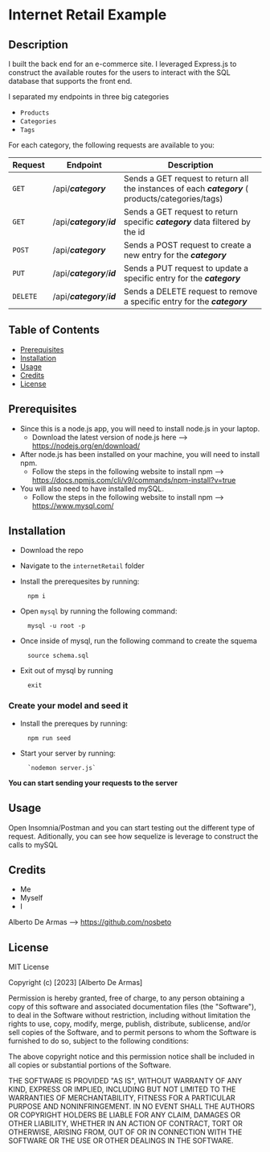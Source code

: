 # Internet Retail Example

## Description
I built the back end for an e-commerce site. I leveraged Express.js to construct the available routes for the users to interact with the SQL database that supports the front end.

I separated my endpoints in three big categories
* `Products`
* `Categories`
* `Tags`


For each category, the following requests are available to you:

| Request | Endpoint | Description | 
| ------------- | ------------- | ------------- |
| `GET` | /api/***category***  | Sends a GET request to return all the instances of each ***category*** ( products/categories/tags) |
| `GET` | /api/***category***/***id*** | Sends a GET request to return specific ***category*** data filtered by the id |
| `POST` | /api/***category*** | Sends a POST request to create a new entry for the ***category*** |
| `PUT` | /api/***category***/***id*** | Sends a PUT request to update a specific entry for the  ***category*** |
| `DELETE` | /api/***category***/***id*** | Sends a DELETE request to remove a specific entry for the ***category*** |


## Table of Contents
- [Prerequisites](#prerequisites)
- [Installation](#installation)
- [Usage](#usage)
- [Credits](#credits)
- [License](#license)

## Prerequisites
* Since this is a node.js app, you will need to install node.js in your laptop.  
    * Download the latest version of node.js here --> https://nodejs.org/en/download/  
* After node.js has been installed on your machine, you will need to install npm.  
    * Follow the steps in the following website to install npm --> https://docs.npmjs.com/cli/v9/commands/npm-install?v=true  
* You will also need to have installed mySQL. 
    * Follow the steps in the following website to install npm --> https://www.mysql.com/


## Installation
* Download the repo
* Navigate to the `internetRetail` folder
* Install the prerequesites by running:
        
        npm i 
* Open `mysql` by running the following command: 

        mysql -u root -p
* Once inside of mysql, run the following command to create the squema
        
        source schema.sql
* Exit out of mysql by running

        exit 

### Create your model and seed it
* Install the prereques by running:

        npm run seed
* Start your server by running:

        `nodemon server.js`


**You can start sending your requests to the server**

## Usage
Open Insomnia/Postman and you can start testing out the different type of request. Aditionally, you can see how sequelize is leverage to construct the calls to mySQL

## Credits
* Me
* Myself
* I

Alberto De Armas --> https://github.com/nosbeto


## License

MIT License

Copyright (c) [2023] [Alberto De Armas]

Permission is hereby granted, free of charge, to any person obtaining a copy
of this software and associated documentation files (the "Software"), to deal
in the Software without restriction, including without limitation the rights
to use, copy, modify, merge, publish, distribute, sublicense, and/or sell
copies of the Software, and to permit persons to whom the Software is
furnished to do so, subject to the following conditions:

The above copyright notice and this permission notice shall be included in all
copies or substantial portions of the Software.

THE SOFTWARE IS PROVIDED "AS IS", WITHOUT WARRANTY OF ANY KIND, EXPRESS OR
IMPLIED, INCLUDING BUT NOT LIMITED TO THE WARRANTIES OF MERCHANTABILITY,
FITNESS FOR A PARTICULAR PURPOSE AND NONINFRINGEMENT. IN NO EVENT SHALL THE
AUTHORS OR COPYRIGHT HOLDERS BE LIABLE FOR ANY CLAIM, DAMAGES OR OTHER
LIABILITY, WHETHER IN AN ACTION OF CONTRACT, TORT OR OTHERWISE, ARISING FROM,
OUT OF OR IN CONNECTION WITH THE SOFTWARE OR THE USE OR OTHER DEALINGS IN THE
SOFTWARE.